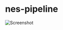 # nes-pipeline

![Screenshot](https://raw.githubusercontent.com/hxlnt/nes-pipeline/master/build/screenshot.png?token=ACJTIW6GQVGJTPYTUU2E6I26PQBQS)